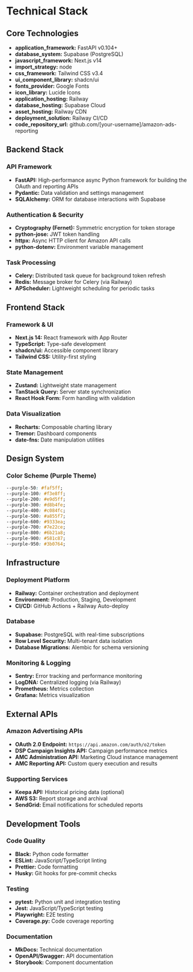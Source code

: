 # Technical Stack

## Core Technologies

- **application_framework:** FastAPI v0.104+
- **database_system:** Supabase (PostgreSQL)
- **javascript_framework:** Next.js v14
- **import_strategy:** node
- **css_framework:** Tailwind CSS v3.4
- **ui_component_library:** shadcn/ui
- **fonts_provider:** Google Fonts
- **icon_library:** Lucide Icons
- **application_hosting:** Railway
- **database_hosting:** Supabase Cloud
- **asset_hosting:** Railway CDN
- **deployment_solution:** Railway CI/CD
- **code_repository_url:** github.com/[your-username]/amazon-ads-reporting

## Backend Stack

### API Framework
- **FastAPI:** High-performance async Python framework for building the OAuth and reporting APIs
- **Pydantic:** Data validation and settings management
- **SQLAlchemy:** ORM for database interactions with Supabase

### Authentication & Security
- **Cryptography (Fernet):** Symmetric encryption for token storage
- **python-jose:** JWT token handling
- **httpx:** Async HTTP client for Amazon API calls
- **python-dotenv:** Environment variable management

### Task Processing
- **Celery:** Distributed task queue for background token refresh
- **Redis:** Message broker for Celery (via Railway)
- **APScheduler:** Lightweight scheduling for periodic tasks

## Frontend Stack

### Framework & UI
- **Next.js 14:** React framework with App Router
- **TypeScript:** Type-safe development
- **shadcn/ui:** Accessible component library
- **Tailwind CSS:** Utility-first styling

### State Management
- **Zustand:** Lightweight state management
- **TanStack Query:** Server state synchronization
- **React Hook Form:** Form handling with validation

### Data Visualization
- **Recharts:** Composable charting library
- **Tremor:** Dashboard components
- **date-fns:** Date manipulation utilities

## Design System

### Color Scheme (Purple Theme)
```css
--purple-50: #faf5ff;
--purple-100: #f3e8ff;
--purple-200: #e9d5ff;
--purple-300: #d8b4fe;
--purple-400: #c084fc;
--purple-500: #a855f7;
--purple-600: #9333ea;
--purple-700: #7e22ce;
--purple-800: #6b21a8;
--purple-900: #581c87;
--purple-950: #3b0764;
```

## Infrastructure

### Deployment Platform
- **Railway:** Container orchestration and deployment
- **Environment:** Production, Staging, Development
- **CI/CD:** GitHub Actions + Railway Auto-deploy

### Database
- **Supabase:** PostgreSQL with real-time subscriptions
- **Row Level Security:** Multi-tenant data isolation
- **Database Migrations:** Alembic for schema versioning

### Monitoring & Logging
- **Sentry:** Error tracking and performance monitoring
- **LogDNA:** Centralized logging (via Railway)
- **Prometheus:** Metrics collection
- **Grafana:** Metrics visualization

## External APIs

### Amazon Advertising APIs
- **OAuth 2.0 Endpoint:** `https://api.amazon.com/auth/o2/token`
- **DSP Campaign Insights API:** Campaign performance metrics
- **AMC Administration API:** Marketing Cloud instance management
- **AMC Reporting API:** Custom query execution and results

### Supporting Services
- **Keepa API:** Historical pricing data (optional)
- **AWS S3:** Report storage and archival
- **SendGrid:** Email notifications for scheduled reports

## Development Tools

### Code Quality
- **Black:** Python code formatter
- **ESLint:** JavaScript/TypeScript linting
- **Prettier:** Code formatting
- **Husky:** Git hooks for pre-commit checks

### Testing
- **pytest:** Python unit and integration testing
- **Jest:** JavaScript/TypeScript testing
- **Playwright:** E2E testing
- **Coverage.py:** Code coverage reporting

### Documentation
- **MkDocs:** Technical documentation
- **OpenAPI/Swagger:** API documentation
- **Storybook:** Component documentation
